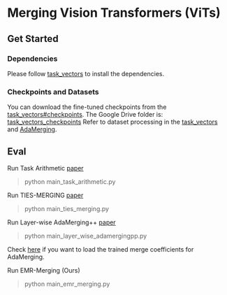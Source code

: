 # Merging Vision Transformers (ViTs)

## Get Started

### Dependencies

Please follow [task_vectors](https://github.com/mlfoundations/task_vectors) to install the dependencies.

### Checkpoints and Datasets

You can download the fine-tuned checkpoints from the [task_vectors#checkpoints](https://github.com/mlfoundations/task_vectors#checkpoints).
The Google Drive folder is: [task_vectors_checkpoints](https://drive.google.com/drive/folders/1u_Tva6x0p6oxu5Eo0ZZsf-520Cc_3MKw)
Refer to dataset processing in the [task_vectors](https://github.com/mlfoundations/task_vectors) and [AdaMerging](https://github.com/EnnengYang/AdaMerging).

## Eval

Run Task Arithmetic [paper](https://arxiv.org/abs/2212.04089)
> python main_task_arithmetic.py

Run TIES-MERGING [paper](https://arxiv.org/abs/2306.01708)
> python main_ties_merging.py

Run Layer-wise AdaMerging++ [paper](https://arxiv.org/abs/2310.02575)
> python main_layer_wise_adamergingpp.py

Check [here](https://github.com/EnnengYang/AdaMerging) if you want to load the trained merge coefficients for AdaMerging.

Run EMR-Merging (Ours)
> python main_emr_merging.py
